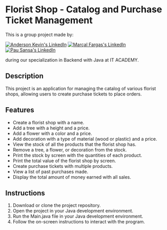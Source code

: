 # Florist Shop - Catalog and Purchase Ticket Management


This is a group project made by:


[![Anderson Kevin's LinkedIn](https://img.shields.io/badge/LinkedIn-Anderson%20Kevin-blue)](https://discord.com/channels/1080822685862481960/1080822685862481963/1084546109596241969)
[![Marçal Fargas's LinkedIn](https://img.shields.io/badge/LinkedIn-Mar%C3%A7al%20Fargas-blue)](https://www.linkedin.com/in/mar%C3%A7al-fargas-1b6986254)
[![Pau Sansa's LinkedIn](https://img.shields.io/badge/LinkedIn-Pau%20Sansa-blue)](https://www.linkedin.com/in/pausansa/)


during our specialization in Backend with Java at IT ACADEMY.

## Description

This project is an application for managing the catalog of various florist shops, allowing users to create purchase tickets to place orders.

## Features

- Create a florist shop with a name.
- Add a tree with a height and a price.
- Add a flower with a color and a price.
- Add decoration with a type of material (wood or plastic) and a price.
- View the stock of all the products that the florist shop has.
- Remove a tree, a flower, or decoration from the stock.
- Print the stock by screen with the quantities of each product.
- Print the total value of the florist shop by screen.
- Create purchase tickets with multiple products.
- View a list of past purchases made.
- Display the total amount of money earned with all sales.

## Instructions

1. Download or clone the project repository.
2. Open the project in your Java development environment.
3. Run the Main.java file in your Java development environment.
4. Follow the on-screen instructions to interact with the program.
